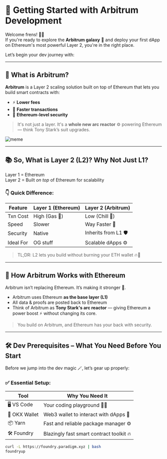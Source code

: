 # 🚀 Getting Started with Arbitrum Development

Welcome frens! 🧑‍🚀  
If you're ready to explore the **Arbitrum galaxy** 🌌 and deploy your first dApp on Ethereum's most powerful Layer 2, you're in the right place.

Let’s begin your dev journey with:

---

## 🧠 What is Arbitrum?

**Arbitrum** is a Layer 2 scaling solution built on top of Ethereum that lets you build smart contracts with:
- ⚡ **Lower fees**
- 🚀 **Faster transactions**
- 🔐 **Ethereum-level security**

> It's not just a layer. It's a **whole new arc reactor** ⚙️ powering Ethereum — think Tony Stark’s suit upgrades.

![meme](https://i.imgflip.com/6r8jn2.jpg)

---

## 📚 So, What is Layer 2 (L2)? Why Not Just L1?

Layer 1 = Ethereum  
Layer 2 = Built *on top* of Ethereum for scalability

### 👇 Quick Difference:

| Feature              | Layer 1 (Ethereum) | Layer 2 (Arbitrum) |
|----------------------|-------------------|--------------------|
| Txn Cost             | High (Gas 🤑)      | Low (Chill 🧊)      |
| Speed                | Slower            | Way Faster 🚀       |
| Security             | Native            | Inherits from L1 🛡 |
| Ideal For            | OG stuff          | Scalable dApps ⚙️  |

> TL;DR: L2 lets you build without burning your ETH wallet 🔥💸

---

## 🌉 How Arbitrum Works with Ethereum

Arbitrum isn’t replacing Ethereum. It’s making it stronger 💪.

- Arbitrum uses Ethereum **as the base layer (L1)**
- All data & proofs are posted back to Ethereum
- Think of Arbitrum as **Tony Stark's arc reactor** — giving Ethereum a power boost ⚡ without changing its core.

> You build on Arbitrum, and Ethereum has your back with security.

---

## 🛠️ Dev Prerequisites – What You Need Before You Start

Before we jump into the dev magic 🪄, let’s gear up properly:

### ✅ Essential Setup:

| Tool        | Why You Need It                        |
|-------------|-----------------------------------------|
| 🖥 VS Code   | Your coding playground 🧑‍💻             |
| 🦊 OKX Wallet | Web3 wallet to interact with dApps 🔑   |
| 📦 Yarn      | Fast and reliable package manager ⚙️   |
| 🛠 Foundry   | Blazingly fast smart contract toolkit 🔥 |

```bash
curl -L https://foundry.paradigm.xyz | bash
foundryup